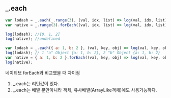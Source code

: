 ## \_.each

```js
var lodash = _.each(_.range(3), (val, idx, list) => log(val, idx, list));
var native = _.range(3).forEach((val, idx, list) => log(val, idx, list));

log(lodash); //[0, 1, 2]
log(native); //undefined

var lodash = _.each({ a: 1, b: 2 }, (val, key, obj) => log(val, key, obj));
log(lodash); // 1 "a" Object {a: 1, b: 2}, 2 "b" Object {a: 1, b: 2}
var native = { a: 1, b: 2 }.forEach((val, key, obj) => log(val, key, obj)); //Object.prototype.forEach가 없다
log(native);
```

네이티브 forEach와 비교했을 때 차이점

1. \_.each는 리턴값이 있다.
2. \_.each는 배열 뿐만아니라 객체, 유사배열(ArrayLike객체)에도 사용가능하다.
